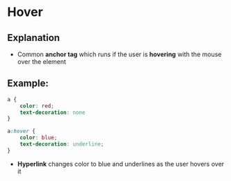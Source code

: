 # Hover

## Explanation

- Common **anchor tag** which runs if the user is **hovering** with the mouse over the element

## Example:

```css
a {
	color: red;
	text-decoration: none
}

a:hover {
	color: blue;
	text-decoration: underline;
}
```

- **Hyperlink** changes color to blue and underlines as the user hovers over it
